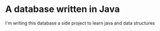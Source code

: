 # A database written in Java

I'm writing this database a side project to learn java and data structures
